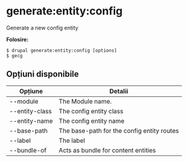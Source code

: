 # generate:entity:config
Generate a new config entity

**Folosire:**
```
$ drupal generate:entity:config [options]
$ gecg  
```

## Opțiuni disponibile
Opțiune | Detalii
-------|-------------
--module | The Module name.
--entity-class | The config entity class
--entity-name | The config entity name
--base-path | The base-path for the config entity routes
--label | The label
--bundle-of | Acts as bundle for content entities
